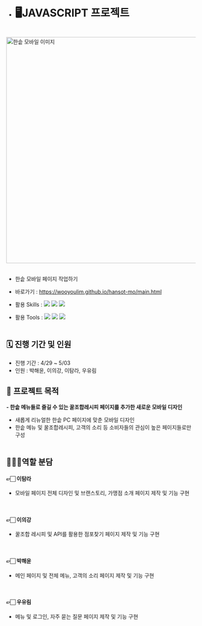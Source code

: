 - # 🖥️JAVASCRIPT 프로젝트

<br>

<img width="600" alt="한솥 모바일 이미지" src="https://private-user-images.githubusercontent.com/168395738/339233503-7feb293f-eb6e-49f9-a7bc-a88d5c1bcf8b.png?jwt=eyJhbGciOiJIUzI1NiIsInR5cCI6IkpXVCJ9.eyJpc3MiOiJnaXRodWIuY29tIiwiYXVkIjoicmF3LmdpdGh1YnVzZXJjb250ZW50LmNvbSIsImtleSI6ImtleTUiLCJleHAiOjE3MTgyNjEyNjUsIm5iZiI6MTcxODI2MDk2NSwicGF0aCI6Ii8xNjgzOTU3MzgvMzM5MjMzNTAzLTdmZWIyOTNmLWViNmUtNDlmOS1hN2JjLWE4OGQ1YzFiY2Y4Yi5wbmc_WC1BbXotQWxnb3JpdGhtPUFXUzQtSE1BQy1TSEEyNTYmWC1BbXotQ3JlZGVudGlhbD1BS0lBVkNPRFlMU0E1M1BRSzRaQSUyRjIwMjQwNjEzJTJGdXMtZWFzdC0xJTJGczMlMkZhd3M0X3JlcXVlc3QmWC1BbXotRGF0ZT0yMDI0MDYxM1QwNjQyNDVaJlgtQW16LUV4cGlyZXM9MzAwJlgtQW16LVNpZ25hdHVyZT0zMjY5NjFhMjFiMjA5Nzk2ZjU4MzIwNWQ2ZDViMzg4MGU1MDRhZjI1MTZhODc5NTgxYTdhMTI5NDg1NDIwNzk1JlgtQW16LVNpZ25lZEhlYWRlcnM9aG9zdCZhY3Rvcl9pZD0wJmtleV9pZD0wJnJlcG9faWQ9MCJ9.-oNhRSwJeH-abylRJ1s_S3IhC0Jsf0s808zFUiPgIe4">

<br>
<br>

- 한솥 모바일 페이지 작업하기
- 바로가기 : https://wooyoulim.github.io/hansot-mo/main.html

- 활용 Skills : <img src="https://img.shields.io/badge/HTML5-E34F26?style=flat&logo=HTML5&logoColor=white" /> <img src="https://img.shields.io/badge/CSS3-1572B6?style=flat&logo=CSS3&logoColor=white" /> <img src="https://img.shields.io/badge/JavaScript-F7DF1E?style=flat&logo=JavaScript&logoColor=white" /> 
- 활용 Tools : <img src="https://img.shields.io/badge/Figma-F24E1E?style=flat&logo=Figma&logoColor=white" /> <img src="https://img.shields.io/badge/Slack-4A154B?style=flat&logo=Slack&logoColor=white" /> <img src="https://img.shields.io/badge/GitHub-181717?style=flat&logo=GitHub&logoColor=white" />
  <br>
  <br>

## 🗓️ 진행 기간 및 인원

- 진행 기간 : 4/29 ~ 5/03
- 인원 : 박해윤, 이의강, 이탐라, 우유림
  <br>

## 🎯 프로젝트 목적

**- 한솥 메뉴들로 즐길 수 있는 꿀조합레시피 페이지를 추가한 새로운 모바일 디자인**

- 새롭게 리뉴얼한 한솥 PC 페이지에 맞춘 모바일 디자인
- 한솥 메뉴 및 꿀조합레시피, 고객의 소리 등 소비자들의 관심이 높은 페이지들로만 구성
  <br>
  <br>

## 👩🏻‍💻역할 분담

#### 👉🏻 이탐라
- 모바일 페이지 전체 디자인 및 브랜스토리, 가맹점 소개 페이지 제작 및 기능 구현

    <br>
#### 👉🏻 이의강
- 꿀조합 레시피 및 API를 활용한 점포찾기 페이지 제작 및 기능 구현

    <br>
#### 👉🏻 박해윤
- 메인 페이지 및 전체 메뉴, 고객의 소리 페이지 제작 및 기능 구현

    <br>
#### 👉🏻 우유림
- 메뉴 및 로그인, 자주 묻는 질문 페이지 제작 및 기능 구현

    <br>









